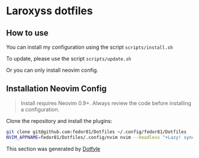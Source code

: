 # Laroxyss dotfiles

## How to use
You can install my configuration using the script `scripts/install.sh`

To update, please use the script `scripts/update.sh`

Or you can only install neovim config.

## Installation Neovim Config

 > Install requires Neovim 0.9+. Always review the code before installing a configuration.

Clone the repository and install the plugins:

```sh
git clone git@github.com:fedor81/Dotfiles ~/.config/fedor81/Dotfiles
NVIM_APPNAME=fedor81/Dotfiles/.config/nvim nvim --headless "+Lazy! sync" +qa
```
 This section was generated by [Dotfyle](https://dotfyle.com)
